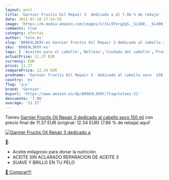 ```yaml
---
layout: post
title: 'Garnier Fructis Oil Repair 3  dedicado a al 7.86 % de rebaja'
date: 2021-07-18 17:54:59
image: 'https://m.media-amazon.com/images/I/31L9TergZgS._SL500_._SL400_.jpg'
comments: true
category: ofertas
author: 'tole.es'
slug: 'B00E4L3K9Y-es Garnier Fructis Oil Repair 3 dedicado al cabello seco 150 ml'
sku: 'B00E4L3K9Y-es'
tags: [ 'Aceites para el cabello','Belleza','Cuidado del cabello','Productos para el cuidado del cabello','garnier', ]
actualPrice: 11.37 EUR
currency: EUR
price: 11.37
comparePrice: 12.34 EUR
prodname: 'Garnier Fructis Oil Repair 3  dedicado al cabello seco  150 ml'
country: 'es'
flag: '🇪🇸'
brand: 'Garnier'
buyurl: 'https://www.amazon.es/dp/B00E4L3K9Y/?tag=tolees-21'
descuento: '7.86'
average: '11.37'
---
```


Tienes [Garnier Fructis Oil Repair 3  dedicado al cabello seco  150 ml](https://www.amazon.es/dp/B00E4L3K9Y/?tag=tolees-21) con precio final de  11.37 EUR (original: 12.34 EUR) (7.86 %  de rebaja) aqui!

[![Garnier Fructis Oil Repair 3  dedicado a](https://m.media-amazon.com/images/I/31L9TergZgS._SL500_._SL400_.jpg)](https://www.amazon.es/dp/B00E4L3K9Y/?tag=tolees-21)

🔎:

- Aceite milagroso para donar la nutrición.
- ACEITE SIN ACLARADO REPARACION DE ACEITE 3
- SUAVE Y BRILLO EN TU PELO

[🛒 Comprar!!!](https://www.amazon.es/dp/B00E4L3K9Y/?tag=tolees-21)
